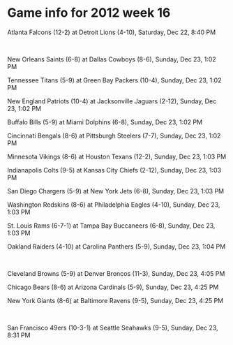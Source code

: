 # Game info for 2012 week 16

Atlanta Falcons (12-2) at Detroit Lions (4-10), Saturday, Dec 22, 8:40 PM


<br/>

New Orleans Saints (6-8) at Dallas Cowboys (8-6), Sunday, Dec 23, 1:02 PM

Tennessee Titans (5-9) at Green Bay Packers (10-4), Sunday, Dec 23, 1:02 PM

New England Patriots (10-4) at Jacksonville Jaguars (2-12), Sunday, Dec 23, 1:02 PM

Buffalo Bills (5-9) at Miami Dolphins (6-8), Sunday, Dec 23, 1:02 PM

Cincinnati Bengals (8-6) at Pittsburgh Steelers (7-7), Sunday, Dec 23, 1:02 PM

Minnesota Vikings (8-6) at Houston Texans (12-2), Sunday, Dec 23, 1:03 PM

Indianapolis Colts (9-5) at Kansas City Chiefs (2-12), Sunday, Dec 23, 1:03 PM

San Diego Chargers (5-9) at New York Jets (6-8), Sunday, Dec 23, 1:03 PM

Washington Redskins (8-6) at Philadelphia Eagles (4-10), Sunday, Dec 23, 1:03 PM

St. Louis Rams (6-7-1) at Tampa Bay Buccaneers (6-8), Sunday, Dec 23, 1:03 PM

Oakland Raiders (4-10) at Carolina Panthers (5-9), Sunday, Dec 23, 1:04 PM


<br/>

Cleveland Browns (5-9) at Denver Broncos (11-3), Sunday, Dec 23, 4:05 PM

Chicago Bears (8-6) at Arizona Cardinals (5-9), Sunday, Dec 23, 4:25 PM

New York Giants (8-6) at Baltimore Ravens (9-5), Sunday, Dec 23, 4:25 PM


<br/>

San Francisco 49ers (10-3-1) at Seattle Seahawks (9-5), Sunday, Dec 23, 8:31 PM

